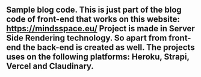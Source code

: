 ## Sample blog code. This is just part of the blog code of front-end that works on this website: https://mindsspace.eu/ Project is made in Server Side Rendering technology. So apart from front-end the back-end is created as well. The projects uses on the following platforms: Heroku, Strapi, Vercel and Claudinary.
